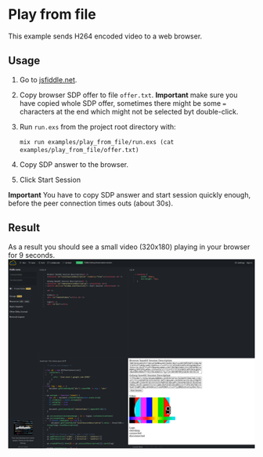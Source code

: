 # Play from file

This example sends H264 encoded video to a web browser.

## Usage

1. Go to [jsfiddle.net](https://jsfiddle.net/9s10amwL/).
2. Copy browser SDP offer to file `offer.txt`. 
**Important** make sure you have copied whole SDP offer, sometimes 
there might be some `=` characters at the end which might not be selected
byt double-click.
3. Run `run.exs` from the project root directory with:

    ```
    mix run examples/play_from_file/run.exs (cat examples/play_from_file/offer.txt)
    ```

4. Copy SDP answer to the browser.
5. Click Start Session

**Important**
You have to copy SDP answer and start session quickly enough, before
the peer connection times outs (about 30s).

## Result
As a result you should see a small video (320x180) playing in your browser 
for 9 seconds.
![result](./result.png)